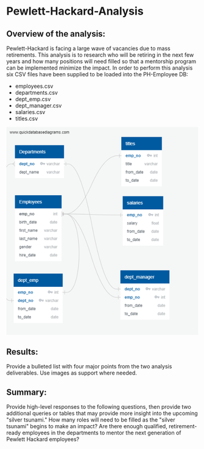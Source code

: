 # Pewlett-Hackard-Analysis

## Overview of the analysis: 
Pewlett-Hackard is facing a large wave of vacancies due to mass retirements.  This analysis is to research who will be retiring in the next few years and how many positions will need filled so that a mentorship program can be implemented minimize the impact.  In order to perform this analysis six CSV files have been supplied to be loaded into the PH-Employee DB:

- employees.csv
- departments.csv
- dept_emp.csv
- dept_manager.csv
- salaries.csv
- titles.csv

![PH-EmployeeDB Schema](EmployeeDB.png)


## Results: 
Provide a bulleted list with four major points from the two analysis deliverables. Use images as support where needed.


## Summary: 
Provide high-level responses to the following questions, then provide two additional queries or tables that may provide more insight into the upcoming "silver tsunami."
How many roles will need to be filled as the "silver tsunami" begins to make an impact?
Are there enough qualified, retirement-ready employees in the departments to mentor the next generation of Pewlett Hackard employees?
